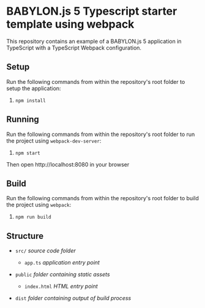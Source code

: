 # BABYLON.js 5 Typescript starter template using webpack 

This repository contains an example of a BABYLON.js 5 application in TypeScript with a TypeScript Webpack configuration. 

## Setup

Run the following commands from within the repository's root folder to setup the
application:

1. `npm install`

## Running

Run the following commands from within the repository's root folder to run the 
project using `webpack-dev-server`:

1. `npm start`

Then open http://localhost:8080 in your browser

## Build

Run the following commands from within the repository's root folder to build the
project using `webpack`:

1. `npm run build`


## Structure

- `src/` *source code folder*

    - `app.ts` *application entry point*    

- `public` *folder containing static assets*

    - `index.html` *HTML entry point*

- `dist` *folder containing output of build process*
